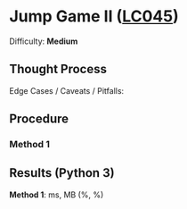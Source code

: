 # Jump Game II ([LC045](https://leetcode.com/problems/jump-game-ii/))
Difficulty: **Medium**

## Thought Process

Edge Cases / Caveats / Pitfalls:

## Procedure

### Method 1

## Results (Python 3)

**Method 1**:  ms, MB (%, %)
